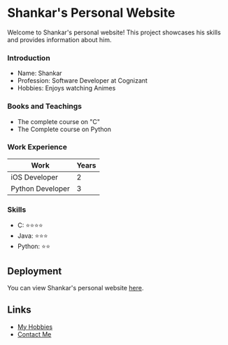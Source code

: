 # Shankar's Personal Website

Welcome to Shankar's personal website! This project showcases his skills and provides information about him.

### Introduction

- Name: Shankar
- Profession: Software Developer at Cognizant
- Hobbies: Enjoys watching Animes

### Books and Teachings

- The complete course on "C"
- The Complete course on Python

### Work Experience

| Work             | Years |
| ---------------- | ----- |
| iOS Developer    | 2     |
| Python Developer | 3     |

### Skills

- C: ⭐⭐⭐⭐
- Java: ⭐⭐⭐
- Python: ⭐⭐

## Deployment

You can view Shankar's personal website [here](https://shankar55.github.io/Personal-Website-Example/).

## Links

- [My Hobbies](MyHobbies.html)
- [Contact Me](ContactsMe.html)
